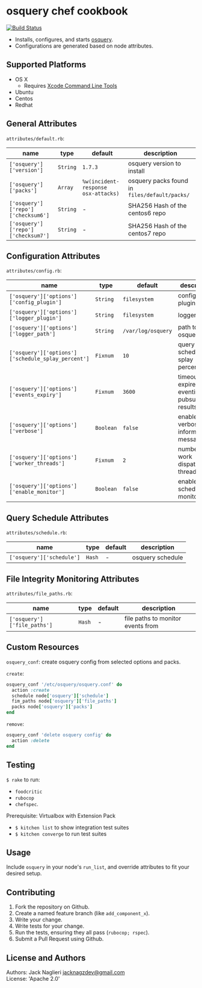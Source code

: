 osquery chef cookbook
====================
[![Build Status](https://travis-ci.org/jacknagz/osquery-cookbook.svg?branch=master)](https://travis-ci.org/jacknagz/osquery-cookbook)

* Installs, configures, and starts [osquery](https://osquery.io/).
* Configurations are generated based on node attributes.

Supported Platforms
------------
* OS X
  * Requires [Xcode Command Line Tools](https://itunes.apple.com/us/app/xcode/id497799835?mt=12)
* Ubuntu
* Centos
* Redhat

General Attributes
----------
`attributes/default.rb`:

| name   | type | default | description |
|--------|------|---------|-------------|
| `['osquery']['version']` | `String` | `1.7.3` | osquery version to install |
| `['osquery']['packs']` | `Array` | `%w(incident-response osx-attacks)` | osquery packs found in `files/default/packs/` |
| `['osquery']['repo']['checksum6']` | `String` | - | SHA256 Hash of the centos6 repo |
| `['osquery']['repo']['checksum7']` | `String` | - | SHA256 Hash of the centos7 repo |

Configuration Attributes
----------
`attributes/config.rb`:

| name   | type | default | description |
|--------|------|---------|-------------|
| `['osquery']['options']['config_plugin']` | `String` | `filesystem` | configuration plugin |
| `['osquery']['options']['logger_plugin']` | `String` | `filesystem` | logger plugin |
| `['osquery']['options']['logger_path']` | `String` | `/var/log/osquery` | path to store osquery logs |
| `['osquery']['options']['schedule_splay_percent']` | `Fixnum` | `10` | query schedule splay percentage |
| `['osquery']['options']['events_expiry']` | `Fixnum` | `3600` | timeout to expire eventing pubsub results |
| `['osquery']['options']['verbose']` | `Boolean` | `false` | enable verbose informational messages |
| `['osquery']['options']['worker_threads']` | `Fixnum` | `2` | number of work dispatch threads |
| `['osquery']['options']['enable_monitor']` | `Boolean` | `false` | enable schedule monitor |

Query Schedule Attributes
----------
`attributes/schedule.rb`:

| name   | type | default | description |
|--------|------|---------|-------------|
| `['osquery']['schedule']` | `Hash` | - | osquery schedule |

File Integrity Monitoring Attributes
----------
`attributes/file_paths.rb`:

| name   | type | default | description |
|--------|------|---------|-------------|
| `['osquery']['file_paths']` | `Hash` | - | file paths to monitor events from |

Custom Resources
----------------
`osquery_conf`: create osquery config from selected options and packs.

`create`:

```ruby
osquery_conf '/etc/osquery/osquery.conf' do
  action :create
  schedule node['osquery']['schedule']
  fim_paths node['osquery']['file_paths']
  packs node['osquery']['packs']
end
```

`remove`:

```ruby
osquery_conf 'delete osquery config' do
  action :delete
end
```

Testing
-----
`$ rake` to run:
* `foodcritic`
* `rubocop`
* `chefspec`.

Prerequisite: Virtualbox with Extension Pack
* `$ kitchen list` to show integration test suites <br />
* `$ kitchen converge` to run test suites

Usage
-----
Include `osquery` in your node's `run_list`, and override attributes to fit your desired setup.

Contributing
------------
1. Fork the repository on Github.
2. Create a named feature branch (like `add_component_x`).
3. Write your change.
4. Write tests for your change.
5. Run the tests, ensuring they all pass (`rubocop; rspec`).
6. Submit a Pull Request using Github.

License and Authors
-------------------
Authors: Jack Naglieri <jacknagzdev@gmail.com><br />
License: 'Apache 2.0'
